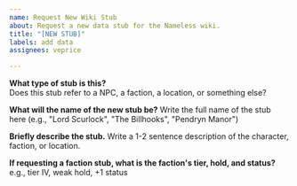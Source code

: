 ```yaml
---
name: Request New Wiki Stub
about: Request a new data stub for the Nameless wiki.
title: "[NEW STUB]"
labels: add data
assignees: veprice

---
```


**What type of stub is this?**   
Does this stub refer to a NPC, a faction, a location, or something else?


**What will the name of the new stub be?**
Write the full name of the stub here (e.g., "Lord Scurlock", "The Billhooks", "Pendryn Manor")


**Briefly describe the stub.**
Write a 1-2 sentence description of the character, faction, or location.


**If requesting a faction stub, what is the faction's tier, hold, and status?**
e.g., tier IV, weak hold, +1 status
